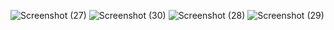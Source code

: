  ![Screenshot (27)](https://github.com/user-attachments/assets/5410d0c4-4483-489e-9006-cd7eda726bc1)
![Screenshot (30)](https://github.com/user-attachments/assets/2887cf3a-86fa-4553-8c7d-110b13a7d899)
![Screenshot (28)](https://github.com/user-attachments/assets/7ab658a0-280a-4a4e-bf35-9eb484524704)
 ![Screenshot (29)](https://github.com/user-attachments/assets/57da337c-b0bf-4bd4-a6eb-01afc9a68be6)

